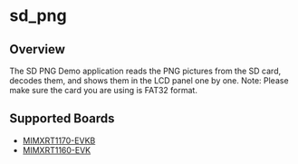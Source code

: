 # sd_png

## Overview
The SD PNG Demo application reads the PNG pictures from the SD card,
decodes them, and shows them in the LCD panel one by one.
Note: Please make sure the card you are using is FAT32 format.

## Supported Boards
- [MIMXRT1170-EVKB](../../_boards/evkbmimxrt1170/display_examples/sd_png/example_board_readme.md)
- [MIMXRT1160-EVK](../../_boards/evkmimxrt1160/display_examples/sd_png/example_board_readme.md)
